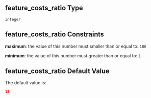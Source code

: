 ## feature\_costs\_ratio Type

`integer`

## feature\_costs\_ratio Constraints

**maximum**: the value of this number must smaller than or equal to: `100`

**minimum**: the value of this number must greater than or equal to: `1`

## feature\_costs\_ratio Default Value

The default value is:

```json
13
```
